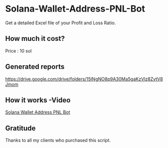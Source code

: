 # Solana-Wallet-Address-PNL-Bot
Get  a detailed Excel file of your Profit and Loss Ratio.  

## How much it cost?

Price : 10 sol

## Generated reports 
https://drive.google.com/drive/folders/15INgNO8p9A30Ma5gaKzVlz8ZytV8Jmom

## How it works -Video
[Solana Wallet Address PNL Bot](https://www.youtube.com/watch?v=C4f4RA-mLbc&t=166s&ab_channel=HenryTirla)


## Gratitude


Thanks to all my clients who purchased this script.
